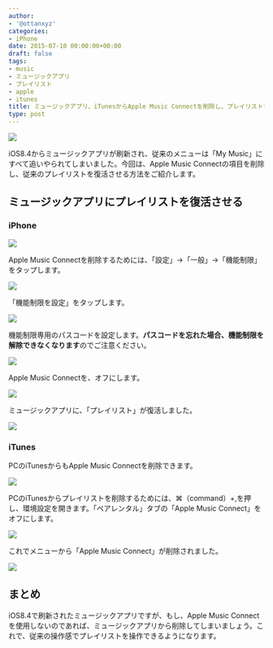 ```yaml
---
author:
- '@ottanxyz'
categories:
- iPhone
date: 2015-07-10 00:00:00+00:00
draft: false
tags:
- music
- ミュージックアプリ
- プレイリスト
- apple
- itunes
title: ミュージックアプリ、iTunesからApple Music Connectを削除し、プレイリストを復活させる方法
type: post
---
```


![](150710-55a0575b5fcea.jpg)






iOS8.4からミュージックアプリが刷新され、従来のメニューは「My Music」にすべて追いやられてしまいました。今回は、Apple Music Connectの項目を削除し、従来のプレイリストを復活させる方法をご紹介します。





## ミュージックアプリにプレイリストを復活させる





### iPhone





![](150710-55a057333189f.png)






Apple Music Connectを削除するためには、「設定」→「一般」→「機能制限」をタップします。





![](150710-55a05738cd901.png)






「機能制限を設定」をタップします。





![](150710-55a0573c003fc.png)






機能制限専用のパスコードを設定します。**パスコードを忘れた場合、機能制限を解除できなくなります**のでご注意ください。





![](150710-55a057401292b.png)






Apple Music Connectを、オフにします。





![](150710-55a0574512d54.png)






ミュージックアプリに、「プレイリスト」が復活しました。





![](150710-55a0574b48903.png)






### iTunes





PCのiTunesからもApple Music Connectを削除できます。





![](150710-55a0574fe6c7e.png)






PCのiTunesからプレイリストを削除するためには、⌘（command）+,を押し、環境設定を開きます。「ペアレンタル」タブの「Apple Music Connect」をオフにします。





![](150710-55a05757bd8bb.png)






これでメニューから「Apple Music Connect」が削除されました。





![](150710-55a0575402854.png)






## まとめ





iOS8.4で刷新されたミュージックアプリですが、もし、Apple Music Connectを使用しないのであれば、ミュージックアプリから削除してしまいましょう。これで、従来の操作感でプレイリストを操作できるようになります。